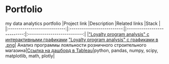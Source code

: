 # Portfolio
my data analytics portfolio
|Project link                  |Description                 |Related links                |Stack                        |
|:----------------------------:|:--------------------------:|:---------------------------:|:---------------------------:|
|["Loyalty program analysis" с интерактивными графиками](https://nbviewer.org/github/Snowbird-fly/Portfolio/blob/ff4a9bf905fd417686d97e43f485bd1a3d7d654f/Loyalty_program/loyalty_program_analysis.ipynb) ["Loyalty program analysis" с графиками в .png](https://github.com/Snowbird-fly/Portfolio/blob/2a9e071e35c361bd9e21ebb44931b6528b2ddd16/Loyalty_program/loyalty_program_analysis_without_interactive.ipynb)| Анализ программы лояльности розничного строительного магазина|[Ссылка на дашборд в Tableau](https://public.tableau.com/app/profile/nadezhda.ivanova7552/viz/salesanalysiesinDIYretailshop/Dashboard1?publish=yes)|python, pandas, numpy, scipy, matplotlib, math, plotly|
